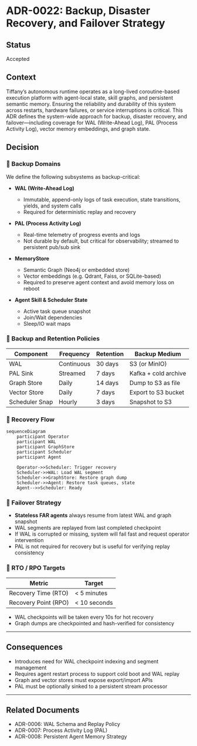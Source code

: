 # ADR-0022: Backup, Disaster Recovery, and Failover Strategy

## Status
Accepted

## Context
Tiffany’s autonomous runtime operates as a long-lived coroutine-based execution platform with agent-local state, skill graphs, and persistent semantic memory. Ensuring the reliability and durability of this system across restarts, hardware failures, or service interruptions is critical. This ADR defines the system-wide approach for backup, disaster recovery, and failover—including coverage for WAL (Write-Ahead Log), PAL (Process Activity Log), vector memory embeddings, and graph state.

## Decision

### 🔐 Backup Domains

We define the following subsystems as backup-critical:

- **WAL (Write-Ahead Log)**
  - Immutable, append-only logs of task execution, state transitions, yields, and system calls
  - Required for deterministic replay and recovery

- **PAL (Process Activity Log)**
  - Real-time telemetry of progress events and logs
  - Not durable by default, but critical for observability; streamed to persistent pub/sub sink

- **MemoryStore**
  - Semantic Graph (Neo4j or embedded store)
  - Vector embeddings (e.g. Qdrant, Faiss, or SQLite-based)
  - Required to preserve agent context and avoid memory loss on reboot

- **Agent Skill & Scheduler State**
  - Active task queue snapshot
  - Join/Wait dependencies
  - Sleep/IO wait maps

### 💽 Backup and Retention Policies

| Component         | Frequency   | Retention | Backup Medium       |
|------------------|-------------|-----------|----------------------|
| WAL              | Continuous  | 30 days   | S3 (or MinIO)        |
| PAL Sink         | Streamed    | 7 days    | Kafka + cold archive |
| Graph Store      | Daily       | 14 days   | Dump to S3 as file   |
| Vector Store     | Daily       | 7 days    | Export to S3 bucket  |
| Scheduler Snap   | Hourly      | 3 days    | Snapshot to S3       |

### 🔁 Recovery Flow

```mermaid
sequenceDiagram
    participant Operator
    participant WAL
    participant GraphStore
    participant Scheduler
    participant Agent

    Operator->>Scheduler: Trigger recovery
    Scheduler->>WAL: Load WAL segment
    Scheduler->>GraphStore: Restore graph dump
    Scheduler->>Agent: Restore task queues, state
    Agent-->>Scheduler: Ready
````

### 🧱 Failover Strategy

* **Stateless FAR agents** always resume from latest WAL and graph snapshot
* WAL segments are replayed from last completed checkpoint
* If WAL is corrupted or missing, system will fail fast and request operator intervention
* PAL is not required for recovery but is useful for verifying replay consistency

### 🎯 RTO / RPO Targets

| Metric               | Target       |
| -------------------- | ------------ |
| Recovery Time (RTO)  | < 5 minutes  |
| Recovery Point (RPO) | < 10 seconds |

* WAL checkpoints will be taken every 10s for hot recovery
* Graph dumps are checkpointed and hash-verified for consistency

---

## Consequences

* Introduces need for WAL checkpoint indexing and segment management
* Requires agent restart process to support cold boot and WAL replay
* Graph and vector stores must expose export/import APIs
* PAL must be optionally sinked to a persistent stream processor

---

## Related Documents

* ADR-0006: WAL Schema and Replay Policy
* ADR-0007: Process Activity Log (PAL)
* ADR-0008: Persistent Agent Memory Strategy
